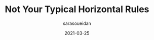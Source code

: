 ---
author: sarasoueidan
date: 2021-03-25
permalink: false
tags:
  - html
target_url: https://www.sarasoueidan.com/blog/horizontal-rules/
title: Not Your Typical Horizontal Rules
---